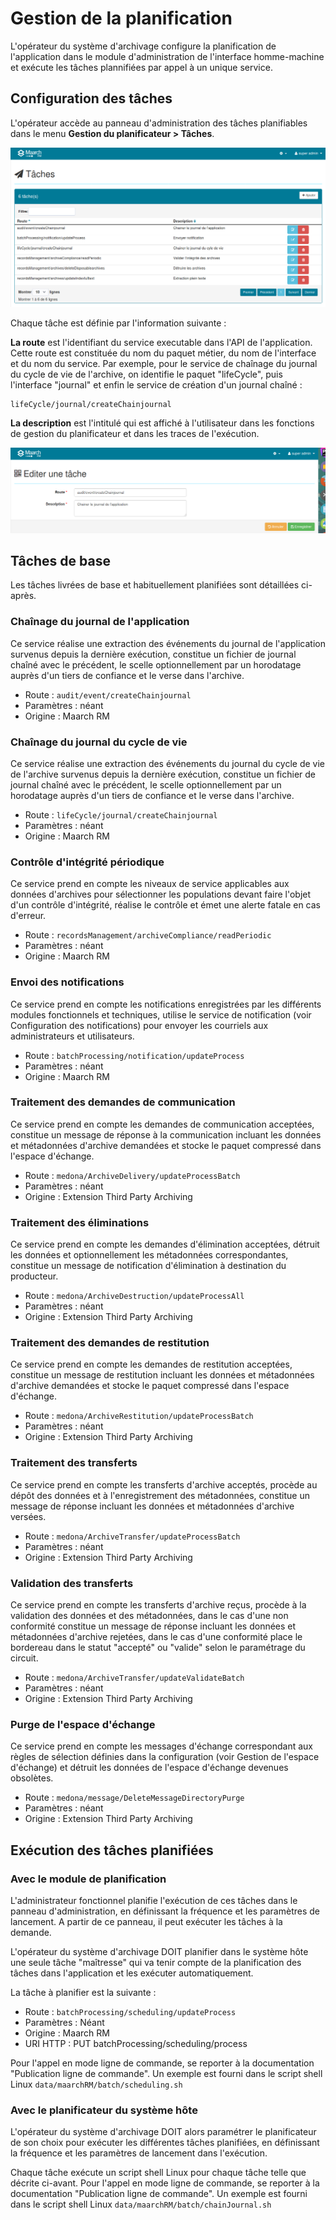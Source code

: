 Gestion de la planification
===========================

L'opérateur du système d'archivage configure la planification de l'application dans le module d'administration de l'interface homme-machine et exécute les tâches plannifiées par appel à un unique service. 

## Configuration des tâches
L'opérateur accède au panneau d'administration des tâches planifiables dans le menu **Gestion du planificateur > Tâches**.

![Tâches](media/taches.png)

Chaque tâche est définie par l'information suivante :

**La route** est l'identifiant du service executable dans l'API de l'application. 
Cette route est constituée du nom du paquet métier, du nom de l'interface et du nom du service. 
Par exemple, pour le service de chaînage du journal du cycle de vie de l'archive, 
on identifie le paquet "lifeCycle", puis l'interface "journal" et enfin le service de création d'un journal chaîné :

    lifeCycle/journal/createChainjournal

**La description** est l'intitulé qui est affiché à l'utilisateur dans les fonctions de gestion du planificateur 
et dans les traces de l'exécution.

![Tâche](media/tache_modification.png)

## Tâches de base
Les tâches livrées de base et habituellement planifiées sont détaillées ci-après.

### Chaînage du journal de l'application
Ce service réalise une extraction des événements du journal de l'application survenus depuis la dernière exécution, constitue un fichier de journal chaîné avec le précédent, le scelle optionnellement par un horodatage auprès d'un tiers de confiance et le verse dans l'archive.

  * Route : `audit/event/createChainjournal`
  * Paramètres : néant
  * Origine : Maarch RM

### Chaînage du journal du cycle de vie
Ce service réalise une extraction des événements du journal du cycle de vie de l'archive survenus depuis la dernière exécution, 
constitue un fichier de journal chaîné avec le précédent, le scelle optionnellement par un horodatage 
auprès d'un tiers de confiance et le verse dans l'archive.

  * Route : `lifeCycle/journal/createChainjournal`
  * Paramètres : néant
  * Origine : Maarch RM

### Contrôle d'intégrité périodique
Ce service prend en compte les niveaux de service applicables aux données d'archives pour sélectionner les populations devant faire l'objet d'un contrôle d'intégrité, réalise le contrôle et émet une alerte fatale en cas d'erreur.

  * Route : `recordsManagement/archiveCompliance/readPeriodic`
  * Paramètres : néant
  * Origine : Maarch RM

### Envoi des notifications
Ce service prend en compte les notifications enregistrées par les différents modules fonctionnels et techniques, utilise le service de notification (voir Configuration des notifications) pour envoyer les courriels aux administrateurs et utilisateurs.

  * Route : `batchProcessing/notification/updateProcess`
  * Paramètres : néant
  * Origine : Maarch RM

### Traitement des demandes de communication
Ce service prend en compte les demandes de communication acceptées, constitue un message de réponse à la communication incluant les données et métadonnées d'archive demandées et stocke le paquet compressé dans l'espace d'échange.

  * Route : `medona/ArchiveDelivery/updateProcessBatch`
  * Paramètres : néant
  * Origine : Extension Third Party Archiving

### Traitement des éliminations
Ce service prend en compte les demandes d'élimination acceptées, détruit les données et optionnellement les métadonnées correspondantes, constitue un message de notification d'élimination à destination du producteur.

  * Route : `medona/ArchiveDestruction/updateProcessAll`
  * Paramètres : néant
  * Origine : Extension Third Party Archiving

### Traitement des demandes de restitution
Ce service prend en compte les demandes de restitution acceptées, constitue un message de restitution incluant les données et métadonnées d'archive demandées et stocke le paquet compressé dans l'espace d'échange.

  * Route : `medona/ArchiveRestitution/updateProcessBatch`
  * Paramètres : néant
  * Origine : Extension Third Party Archiving

### Traitement des transferts
Ce service prend en compte les transferts d'archive acceptés, procède au dépôt des données et à l'enregistrement des métadonnées, constitue un message de réponse incluant les données et métadonnées d'archive versées.

  * Route : `medona/ArchiveTransfer/updateProcessBatch`
  * Paramètres : néant
  * Origine : Extension Third Party Archiving

### Validation des transferts
Ce service prend en compte les transferts d'archive reçus, procède à la validation des données et des métadonnées, dans le cas d'une non conformité constitue un message de réponse incluant les données et métadonnées d'archive rejetées, dans le cas d'une conformité place le bordereau dans le statut "accepté" ou "valide" selon le paramétrage du circuit.

  * Route : `medona/ArchiveTransfer/updateValidateBatch`
  * Paramètres : néant
  * Origine : Extension Third Party Archiving

### Purge de l'espace d'échange
Ce service prend en compte les messages d'échange correspondant aux règles de sélection définies dans la configuration (voir Gestion de l'espace d'échange) et détruit les données de l'espace d'échange devenues obsolètes.

  * Route : `medona/message/DeleteMessageDirectoryPurge`
  * Paramètres : néant
  * Origine : Extension Third Party Archiving

## Exécution des tâches planifiées

### Avec le module de planification
L'administrateur fonctionnel planifie l'exécution de ces tâches dans le panneau d'administration, 
en définissant la fréquence et les paramètres de lancement. 
A partir de ce panneau, il peut exécuter les tâches à la demande. 

L'opérateur du système d'archivage DOIT planifier dans le système hôte une seule tâche "maîtresse" 
qui va tenir compte de la planification des tâches dans l'application et les exécuter automatiquement.

La tâche à planifier est la suivante :

  * Route : `batchProcessing/scheduling/updateProcess`
  * Paramètres : Néant
  * Origine : Maarch RM
  * URI HTTP : PUT batchProcessing/scheduling/process

Pour l'appel en mode ligne de commande, se reporter à la documentation "Publication ligne de commande". 
Un exemple est fourni dans le script shell Linux `data/maarchRM/batch/scheduling.sh`

### Avec le planificateur du système hôte
L'opérateur du système d'archivage DOIT alors paramétrer le planificateur de son choix pour exécuter les différentes tâches 
planifiées, en définissant la fréquence et les paramètres de lancement dans l'exécution.

Chaque tâche exécute un script shell Linux pour chaque tâche telle que décrite ci-avant.
Pour l'appel en mode ligne de commande, se reporter à la documentation "Publication ligne de commande". 
Un exemple est fourni dans le script shell Linux `data/maarchRM/batch/chainJournal.sh`
